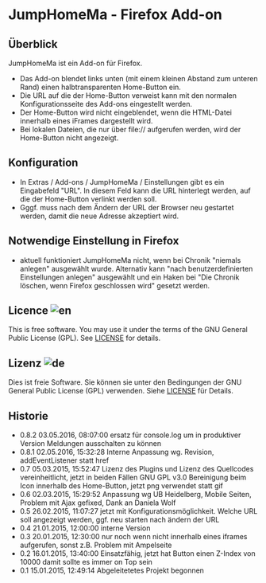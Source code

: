 # JumpHomeMa - Firefox Add-on

## Überblick

JumpHomeMa ist ein Add-on für Firefox.

- Das Add-on blendet links unten (mit einem kleinen Abstand zum unteren Rand) einen halbtransparenten Home-Button ein.
- Die URL auf die der Home-Button verweist kann mit den normalen Konfigurationsseite des Add-ons eingestellt werden.
- Der Home-Button wird nicht eingeblendet, wenn die HTML-Datei innerhalb eines iFrames dargestellt wird.
- Bei lokalen Dateien, die nur über file:// aufgerufen werden, wird der Home-Button nicht angezeigt.

## Konfiguration

- In Extras / Add-ons / JumpHomeMa / Einstellungen gibt es ein Eingabefeld "URL". In diesem Feld kann die URL hinterlegt werden, auf die der Home-Button verlinkt werden soll.
- Gggf. muss nach dem Ändern der URL der Browser neu gestartet werden, damit die neue Adresse akzeptiert wird.

## Notwendige Einstellung in Firefox

- aktuell funktioniert JumpHomeMa nicht, wenn bei Chronik "niemals anlegen" ausgewählt wurde.
  Alternativ kann "nach benutzerdefinierten Einstellungen anlegen" ausgewählt und ein Haken bei
  "Die Chronik löschen, wenn Firefox geschlossen wird" gesetzt werden.

## Licence  ![en](http://bib.uni-mannheim.de/fileadmin/images/github/flag_en.jpeg)

This is free software. You may use it under the terms of the GNU General Public License (GPL). See [LICENSE](LICENSE) for details.

## Lizenz  ![de](http://bib.uni-mannheim.de/fileadmin/images/github/flag_de.jpeg)

Dies ist freie Software. Sie können sie unter den Bedingungen der GNU General Public License (GPL) verwenden. Siehe [LICENSE](LICENSE) für Details.

## Historie

- 0.8.2 03.05.2016, 08:07:00  ersatz für console.log um in produktiver Version Meldungen ausschalten zu können
- 0.8.1 02.05.2016, 15:32:28  Interne Anpassung wg. Revision, addEventListener statt href
- 0.7   05.03.2015, 15:52:47  Lizenz des Plugins und Lizenz des Quellcodes vereinheitlicht, jetzt in beiden Fällen GNU GPL v3.0
                            Bereinigung beim Icon innerhalb des Home-Button, jetzt png verwendet statt gif
- 0.6   02.03.2015, 15:29:52  Anpassung wg UB Heidelberg, Mobile Seiten, Problem mit Ajax gefixed, Dank an Daniela Wolf
- 0.5   26.02.2015, 11:07:27  jetzt mit Konfigurationsmöglichkeit. Welche URL soll angezeigt werden, ggf. neu starten nach ändern der URL
- 0.4   21.01.2015, 12:00:00  interne Version
- 0.3   20.01.2015, 12:30:00  nur noch wenn nicht innerhalb eines iframes aufgerufen, sonst z.B. Problem mit Ampelseite
- 0.2   16.01.2015, 13:40:00  Einsatzfähig, jetzt hat Button einen Z-Index von 10000 damit sollte es immer on Top sein
- 0.1   15.01.2015, 12:49:14  Abgeleitetetes Projekt begonnen
